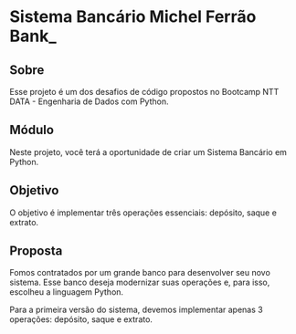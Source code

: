 # __Sistema Bancário Michel Ferrão Bank___


## Sobre

Esse projeto é um dos desafios de código propostos no Bootcamp NTT DATA - Engenharia de Dados com Python.

## Módulo

Neste projeto, você terá a oportunidade de criar um Sistema Bancário em Python. 

## Objetivo

O objetivo é implementar três operações essenciais: depósito, saque e extrato.


## Proposta

Fomos contratados por um grande banco para desenvolver seu novo sistema. Esse banco deseja modernizar suas operações e, para isso, escolheu a linguagem Python. 

Para a primeira versão do sistema, devemos implementar apenas 3 operações: depósito, saque e extrato.
